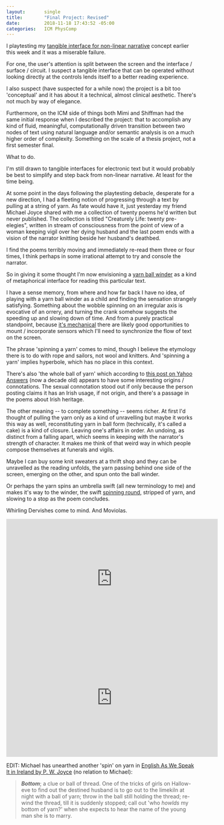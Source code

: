 ```yaml
---
layout:       single
title:        "Final Project: Revised"
date:         2018-11-18 17:43:52 -05:00
categories:   ICM PhysComp
---
```


I playtesting my [tangible interface for non-linear narrative](https://itp.nopivnick.com/physcomp/final-assignment-first-pass/) concept earlier this week and it was a miserable failure.

For one, the user's attention is split between the screen and the interface / surface / circuit. I suspect a tangible interface that can be operated without looking directly at the controls lends itself to a better reading experience.

I also suspect (have suspected for a while now) the project is a bit too 'conceptual' and it has about it a technical, almost clinical aesthetic. There's not much by way of elegance.

Furthermore, on the ICM side of things both Mimi and Shiffman had the same initial response when I described the project: that to accomplish any kind of fluid, meaningful, computationally driven transition between two nodes of text using natural language and/or semantic analysis is on a much higher order of complexity. Something on the scale of a thesis project, not a first semester final.

What to do.

I'm still drawn to tangible interfaces for electronic text but it would probably be best to simplify and step back from non-linear narrative. At least for the time being.

At some point in the days following the playtesting debacle, desperate for a new direction, I had a fleeting notion of progressing through a text by pulling at a string of yarn. As fate would have it, just yesterday my friend Michael Joyce shared with me a collection of twenty poems he'd written but never published. The collection is titled "Creaturely Life: twenty pre-elegies", written in stream of consciousness from the point of view of a woman keeping vigil over her dying husband and the last poem ends with a vision of the narrator knitting beside her husband's deathbed.

I find the poems terribly moving and immediately re-read them three or four times, I think perhaps in some irrational attempt to try and console the narrator.

So in giving it some thought I'm now envisioning a [yarn ball winder](https://www.knitpicks.com/accessories/Yarn_Ball_Winder__D82500.html) as a kind of metaphorical interface for reading this particular text.

I have a sense memory, from where and how far back I have no idea, of playing with a yarn ball winder as a child and finding the sensation strangely satisfying. Something about the wobble spinning on an irregular axis is evocative of an orrery, and turning the crank somehow suggests the speeding up and slowing down of time. And from a purely practical standpoint, because [it's mechanical](https://pin.it/zdqm6yirlifez7) there are likely good opportunities to mount / incorporate sensors which I'll need to synchronize the flow of text on the screen.

The phrase 'spinning a yarn' comes to mind, though I believe the etymology there is to do with rope and sailors, not wool and knitters. And 'spinning a yarn' implies hyperbole, which has no place in this context.

There's also 'the whole ball of yarn' which according to [this post on Yahoo Answers](https://answers.yahoo.com/question/index?qid=20060707144535AAoOAtA) (now a decade old) appears to have some interesting origins / connotations. The sexual connotation stood out if only because the person posting claims it has an Irish usage, if not origin, and there's a passage in the poems about Irish heritage.

The other meaning -- to complete something -- seems richer. At first I'd thought of pulling the yarn only as a kind of unravelling but maybe it works this way as well, reconstituting yarn in ball form (technically, it's called a cake) is a kind of closure. Leaving one's affairs in order. An undoing, as distinct from a falling apart, which seems in keeping with the narrator's strength of character. It makes me think of that weird way in which people compose themselves at funerals and vigils.

Maybe I can buy some knit sweaters at a thrift shop and they can be unravelled as the reading unfolds, the yarn passing behind one side of the screen, emerging on the other, and spun onto the ball winder.

Or perhaps the yarn spins an umbrella swift (all new terminology to me) and makes it's way to the winder, the swift [spinning round](https://youtu.be/4CZBnsvDNBI?t=135), stripped of yarn, and slowing to a stop as the poem concludes.

Whirling Dervishes come to mind. And Moviolas.

<iframe width="560" height="315" src="https://www.youtube.com/embed/4CZBnsvDNBI?start=136" frameborder="0" allow="accelerometer; autoplay; encrypted-media; gyroscope; picture-in-picture" allowfullscreen></iframe>

<br>

<iframe width="560" height="315" src="https://www.youtube.com/embed/KcCmwkt--1g" frameborder="0" allow="accelerometer; autoplay; encrypted-media; gyroscope; picture-in-picture" allowfullscreen></iframe>

<br>

EDIT: Michael has unearthed another 'spin' on yarn in [English As We Speak It in Ireland by P. W. Joyce](https://www.gutenberg.org/ebooks/34251) (no relation to Michael):

> ***Bottom***; a clue or ball of thread. One of the tricks of girls on Hallow-eve to find out the destined husband is to go out to the limekiln at night with a ball of yarn; throw in the ball still holding the thread; re-wind the thread, till it is suddenly stopped; call out 'who _howlds_ my bottom of yarn?' when she expects to hear the name of the young man she is to marry.
